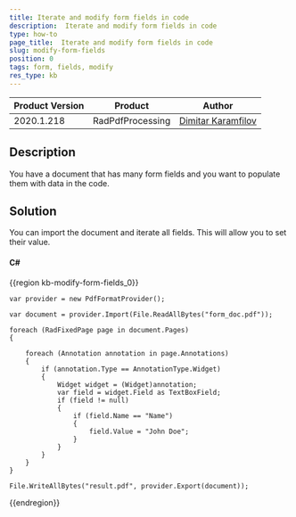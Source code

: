 ```yaml
---
title: Iterate and modify form fields in code
description:  Iterate and modify form fields in code
type: how-to 
page_title:  Iterate and modify form fields in code
slug: modify-form-fields
position: 0
tags: form, fields, modify
res_type: kb
---
```


|Product Version|Product|Author|
|----|----|----|
|2020.1.218|RadPdfProcessing|[Dimitar Karamfilov](https://www.telerik.com/blogs/author/dimitar-karamfilov)|

## Description

You have a document that has many form fields and you want to populate them with data in the code.  

## Solution

You can import the document and iterate all fields. This will allow you to set their value.

#### __C#__
{{region kb-modify-form-fields_0}}

    var provider = new PdfFormatProvider();

    var document = provider.Import(File.ReadAllBytes("form_doc.pdf"));

    foreach (RadFixedPage page in document.Pages)
    {
        
        foreach (Annotation annotation in page.Annotations)
        {
            if (annotation.Type == AnnotationType.Widget)
            {
                Widget widget = (Widget)annotation;
                var field = widget.Field as TextBoxField;
                if (field != null)
                {
                    if (field.Name == "Name")
                    {
                        field.Value = "John Doe";
                    }
                }
            }
        }
    }

    File.WriteAllBytes("result.pdf", provider.Export(document));

{{endregion}}


